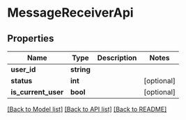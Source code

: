 # MessageReceiverApi

## Properties
Name | Type | Description | Notes
------------ | ------------- | ------------- | -------------
**user_id** | **string** |  | 
**status** | **int** |  | [optional] 
**is_current_user** | **bool** |  | [optional] 

[[Back to Model list]](../README.md#documentation-for-models) [[Back to API list]](../README.md#documentation-for-api-endpoints) [[Back to README]](../README.md)


